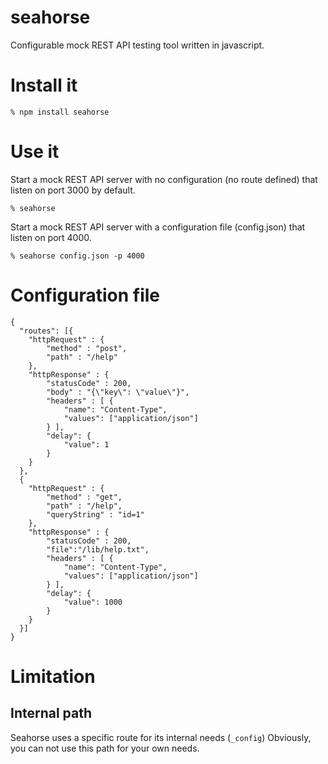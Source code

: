 seahorse
========

Configurable mock REST API testing tool written in javascript.

Install it
==========

```
% npm install seahorse
````


Use it
======

Start a mock REST API server with no configuration (no route defined) that listen on port 3000 by default.

```
% seahorse
```

Start a mock REST API server with a configuration file (config.json) that listen on port 4000.

```
% seahorse config.json -p 4000
```

Configuration file
==================

```
{
  "routes": [{
    "httpRequest" : {
        "method" : "post",
        "path" : "/help"
    },
    "httpResponse" : {
        "statusCode" : 200,
        "body" : "{\"key\": \"value\"}",
        "headers" : [ {
            "name": "Content-Type",
            "values": ["application/json"]
        } ],
        "delay": {
            "value": 1
        }
    }
  },
  {
    "httpRequest" : {
        "method" : "get",
        "path" : "/help",
        "queryString" : "id=1"
    },
    "httpResponse" : {
        "statusCode" : 200,
        "file":"/lib/help.txt",
        "headers" : [ {
            "name": "Content-Type",
            "values": ["application/json"]
        } ],
        "delay": {
            "value": 1000
        }
    }
  }]
}
```

Limitation
==========

## Internal path

Seahorse uses a specific route for its internal needs (<code>_config</code>)
Obviously, you can not use this path for your own needs.
